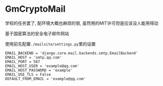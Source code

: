 # GmCryptoMail
学校的任务罢了, 配环境大概也麻烦的很, 虽然用的MIT许可但是应该没人能用得动


基于国密算法的安全电子邮件网站

使用前先配置```./mailsite/settings.py```里的设置
```
EMAIL_BACKEND = 'django.core.mail.backends.smtp.EmailBackend'
EMAIL_HOST = 'smtp.qq.com'
EMAIL_PORT = 587
EMAIL_HOST_USER = 'example@qq.com'
EMAIL_HOST_PASSWORD = 'example'
EMAIL_USE_TLS = False
DEFAULT_FROM_EMAIL = 'example@qq.com'
```
